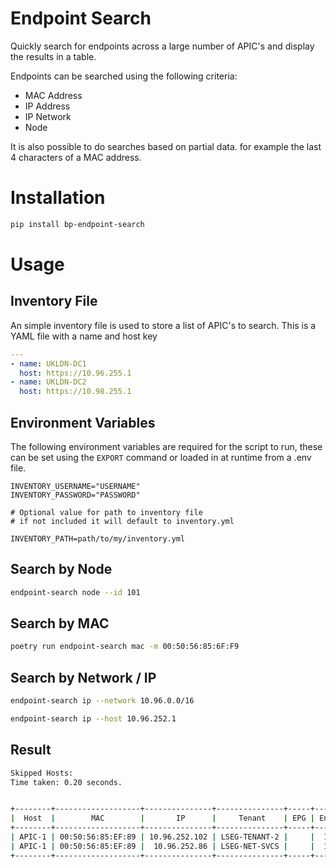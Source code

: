 # Endpoint Search

Quickly search for endpoints across a large number of APIC's and display the results in a table.

Endpoints can be searched using the following criteria:
- MAC Address
- IP Address
- IP Network
- Node

It is also possible to do searches based on partial data. for example the last 4 characters of a MAC address.

# Installation

```bash
pip install bp-endpoint-search
```

# Usage

## Inventory File

An simple inventory file is used to store a list of APIC's to search. This is a YAML file with a name and host key

```yaml
---
- name: UKLDN-DC1
  host: https://10.96.255.1
- name: UKLDN-DC2
  host: https://10.98.255.1
```

## Environment Variables

The following environment variables are required for the script to run, these can be set using 
the `EXPORT` command or loaded in at runtime from a .env file.

```env
INVENTORY_USERNAME="USERNAME"
INVENTORY_PASSWORD="PASSWORD"

# Optional value for path to inventory file
# if not included it will default to inventory.yml

INVENTORY_PATH=path/to/my/inventory.yml
```

## Search by Node
```bash
endpoint-search node --id 101
```
## Search by MAC
```bash
poetry run endpoint-search mac -m 00:50:56:85:6F:F9
```

## Search by Network / IP
```bash
endpoint-search ip --network 10.96.0.0/16
```

```bash
endpoint-search ip --host 10.96.252.1
```

## Result
```bash
Skipped Hosts: 
Time taken: 0.20 seconds.


+--------+-------------------+---------------+---------------+-----+-------+------+-----------+---------+
|  Host  |        MAC        |       IP      |     Tenant    | EPG | Encap | Node | Interface |  Source |
+--------+-------------------+---------------+---------------+-----+-------+------+-----------+---------+
| APIC-1 | 00:50:56:85:EF:89 | 10.96.252.102 | LSEG-TENANT-2 |     |  1411 | 101  |  eth1/10  | learned |
| APIC-1 | 00:50:56:85:EF:89 |  10.96.252.86 | LSEG-NET-SVCS |     |  1413 | 101  |  eth1/10  | learned |
+--------+-------------------+---------------+---------------+-----+-------+------+-----------+---------+
```